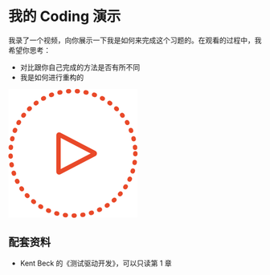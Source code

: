 # 我的 Coding 演示

我录了一个视频，向你展示一下我是如何来完成这个习题的。在观看的过程中，我希望你思考：

- 对比跟你自己完成的方法是否有所不同
- 我是如何进行重构的

<a href="./videos/1-initial-implementation-480p.mov" target="_blank">
  <img src="./images/click-me.png" alt="" width="257" height="257" />
</a>

## 配套资料

- Kent Beck 的《测试驱动开发》，可以只读第 1 章
